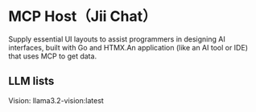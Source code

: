 # MCP Host（Jii Chat）
Supply essential UI layouts to assist programmers in designing AI interfaces, built with Go and HTMX.An application (like an AI tool or IDE) that uses MCP to get data.


## LLM lists
Vision: llama3.2-vision:latest